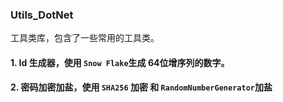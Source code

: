 ### Utils_DotNet
工具类库，包含了一些常用的工具类。

#### 1. Id 生成器，使用 `Snow Flake`生成 64位增序列的数字。
#### 2. 密码加密加盐，使用 `SHA256` 加密 和 `RandomNumberGenerator`加盐